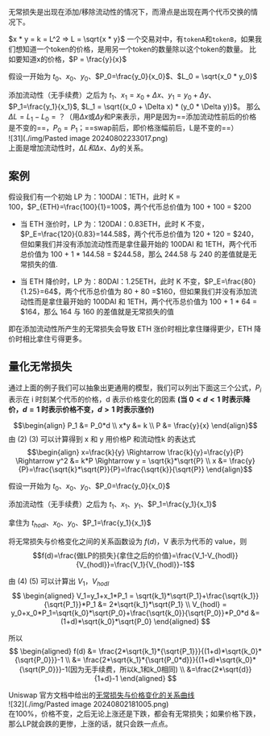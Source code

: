 无常损失是出现在添加/移除流动性的情况下，而滑点是出现在两个代币交换的情况下。

$x * y = k = L^2 => L = \sqrt{x * y}$ 
一个交易对中，有`tokenA`和`tokenB`，如果我们想知道一个token的价格，是用另一个token的数量除以这个token的数量。
比如要知道x的价格，$P = \frac{y}{x}$

假设一开始为 $t_0$、$x_0$、$y_0$、$P_0=\frac{y_0}{x_0}$、$L_0 = \sqrt{x_0 * y_0}$

添加流动性（无手续费）之后为 $t_1$、$x_1 = x_0 + \Delta x$、$y_1 = y_0 +\Delta y$、$P_1=\frac{y_1}{x_1}$, $L_1 = \sqrt{(x_0 + \Delta x) * (y_0 * \Delta y)}$。
那么$\Delta L = L_1 - L_0 = ？$（用$\Delta x$或$\Delta y$和P来表示，用P是因为==添加流动性前后的价格是不变的==，$P_0 = P_1$；==swap前后，即价格涨幅前后，L是不变的==）  
![31](./img/Pasted image 20240802233017.png)  
上面是增加流动性时，$\Delta L 和 \Delta x 、 \Delta y$的关系。

## 案例
假设我们有一个初始 LP 为：100DAI：1ETH，此时 K = 100，$P_{ETH}=\frac{100}{1}=100$，两个代币总价值为 100 + 100 = $200

- 当 ETH 涨价时，LP 为：120DAI：0.83ETH，此时 K 不变，$P_E=\frac{120}{0.83}=144.58$，两个代币总价值为 120 + 120 = $240，但如果我们并没有添加流动性而是拿住最开始的 100DAI 和 1ETH，两个代币总价值为 100 + 1 * 144.58 = $244.58，那么 244.58 与 240 的差值就是无常损失的值.

- 当 ETH 降价时，LP 为：80DAI：1.25ETH，此时 K 不变，$P_E=\frac{80}{1.25}=64$，两个代币总价值为 80 + 80 =$160，但如果我们并没有添加流动性而是拿住最开始的 100DAI 和 1ETH，两个代币总价值为 100 + 1 * 64 = $164，那么 164 与 160 的差值就是无常损失的值

即在添加流动性所产生的无常损失会导致 ETH 涨价时相比拿住赚得更少，ETH 降价时相比拿住亏得更多。

## 量化无常损失
通过上面的例子我们可以抽象出更通用的模型，我们可以列出下面这三个公式，$P_i$ 表示在 i 时刻某个代币的价格，d 表示价格变化的因素 **(当 $0 \lt d \lt 1$ 时表示降价，$d=1$ 时表示价格不变，$d \gt 1$ 时表示涨价)**

$$\begin{align} P_1 &= P_0*d \\ x*y &= k \\ P &= \frac{y}{x} \end{align}$$
由 (2) (3) 可以计算得到 x 和 y 用价格P 和流动性k 的表达式
$$\begin{align} x=\frac{k}{y} \Rightarrow \frac{k}{y}=\frac{y}{P} \Rightarrow y^2 &= k*P \Rightarrow y = \sqrt{k}*\sqrt{P} \\ x &= \frac{y}{P}=\frac{\sqrt{k}*\sqrt{P}}{P}=\frac{\sqrt{k}}{\sqrt{P}} \end{align}$$

假设一开始为 $t_0$、$x_0$、$y_0$、$P_0=\frac{y_0}{x_0}$

添加流动性（无手续费）之后为 $t_1$、$x_1$、$y_1$、$P_1=\frac{y_1}{x_1}$

拿住为 $t_{hodl}$、$x_0$、$y_0$、$P_1=\frac{y_1}{x_1}$

将无常损失与价格变化之间的关系函数设为 $f(d)$，V 表示为代币的 value，则
$$f(d)=\frac{做LP的损失}{拿住之后的价值}=\frac{V_1-V_{hodl}}{V_{hodl}}=\frac{V_1}{V_{hodl}}-1$$

由 (4) (5) 可以计算出 $V_1$，$V_{hodl}$
$$ \begin{aligned} V_1=y_1+x_1*P_1 = \sqrt{k_1}*\sqrt{P_1}+\frac{\sqrt{k_1}}{\sqrt{P_1}}*P_1 &= 2*\sqrt{k_1}*\sqrt{P_1} \\ V_{hodl} = y_0+x_0*P_1=\sqrt{k_0}*\sqrt{P_0}+\frac{\sqrt{k_0}}{\sqrt{P_0}}*P_0*d &= (1+d)*\sqrt{k_0}*\sqrt{P_0} \end{aligned} $$

所以
$$ \begin{aligned} f(d) &= \frac{2*\sqrt{k_1}*{\sqrt{P_1}}}{(1+d)*\sqrt{k_0}*{\sqrt{P_0}}}-1 \\ &= \frac{2*\sqrt{k_1}*{\sqrt{P_0*d}}}{(1+d)*\sqrt{k_0}*{\sqrt{P_0}}}-1(因为无手续费，所以k_1和k_0相同) \\ &=\frac{2*\sqrt{d}}{1+d}-1 \end{aligned} $$

Uniswap 官方文档中给出的[无常损失与价格变化的关系曲线](https://docs.uniswap.org/contracts/v2/concepts/advanced-topics/understanding-returns)  
![32](./img/Pasted image 20240802181005.png)  
在100%，价格不变，之后无论上涨还是下跌，都会有无常损失；如果价格下跌，那么LP就会跌的更惨，上涨的话，就只会跌一点点。




 






















